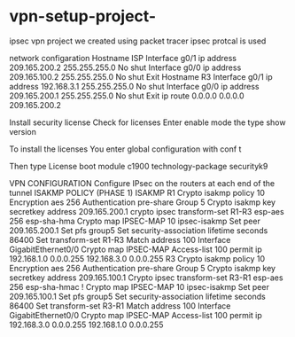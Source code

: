 # vpn-setup-project-
ipsec vpn project 
we created using packet tracer 
ipsec protcal is used 


network configaration 
Hostname ISP 
Interface g0/1 
ip address 209.165.200.2 255.255.255.0 
No shut 
Interface g0/0 
ip address 209.165.100.2 255.255.255.0 
No shut 
Exit 
Hostname R3 
Interface g0/1 
ip address 192.168.3.1 255.255.255.0 
No shut 
Interface g0/0 
ip address 209.165.200.1 255.255.255.0 
No shut 
Exit 
ip route 0.0.0.0 0.0.0.0 209.165.200.2





Install security license 
Check for licenses 
Enter enable mode the type show version

To install the licenses 
You enter global configuration with conf t 





Then type 
License boot module c1900 technology-package 
securityk9

VPN CONFIGURATION 
Configure IPsec on the routers at each end of the 
tunnel 
ISAKMP POLICY (PHASE 1) ISAKMP 
R1 
Crypto isakmp policy 10 
 Encryption aes 256 
 Authentication pre-share 
 Group 5 
Crypto isakmp key secretkey address 209.165.200.1 
crypto ipsec transform-set R1-R3 esp-aes 256 esp-sha-hma 
Crypto map IPSEC-MAP 10 ipsec-isakmp 
 Set peer 209.165.200.1 
 Set pfs group5 
 Set security-association lifetime seconds 86400 
 Set transform-set R1-R3 
 Match address 100 
Interface GigabitEthernet0/0 
 Crypto map IPSEC-MAP 
Access-list 100 permit ip 192.168.1.0 0.0.0.255 192.168.3.0 
0.0.0.255 
R3 
Crypto isakmp policy 10 
 Encryption aes 256 
 Authentication pre-share 
 Group 5 
Crypto isakmp key secretkey address 209.165.100.1 
Crypto ipsec transform-set R3-R1 esp-aes 256 esp-sha-hmac 
! 
Crypto map IPSEC-MAP 10 ipsec-isakmp 
 Set peer 209.165.100.1 
 Set pfs group5 
 Set security-association lifetime seconds 86400 
 Set transform-set R3-R1 
 Match address 100 
Interface GigabitEthernet0/0 
 Crypto map IPSEC-MAP 
Access-list 100 permit ip 192.168.3.0 0.0.0.255 192.168.1.0 
0.0.0.255 




